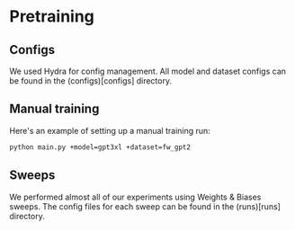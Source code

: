 # Pretraining


## Configs

We used Hydra for config management. All model and dataset configs can be found in the (configs)[configs] directory.

## Manual training

Here's an example of setting up a manual training run:
```bash
python main.py +model=gpt3xl +dataset=fw_gpt2
```
## Sweeps

We performed almost all of our experiments using Weights & Biases sweeps. The config files for each sweep can be found in the (runs)[runs] directory.